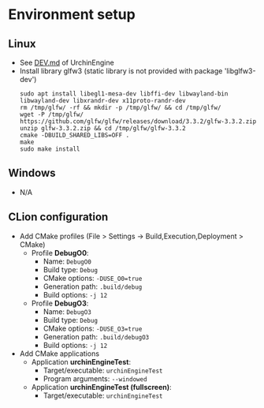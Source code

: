 # Environment setup
## Linux
* See [DEV.md](https://github.com/petitg1987/urchinEngine/blob/master/DEV.md) of UrchinEngine
* Install library glfw3 (static library is not provided with package 'libglfw3-dev')
  ```
  sudo apt install libegl1-mesa-dev libffi-dev libwayland-bin libwayland-dev libxrandr-dev x11proto-randr-dev
  rm /tmp/glfw/ -rf && mkdir -p /tmp/glfw/ && cd /tmp/glfw/
  wget -P /tmp/glfw/ https://github.com/glfw/glfw/releases/download/3.3.2/glfw-3.3.2.zip
  unzip glfw-3.3.2.zip && cd /tmp/glfw/glfw-3.3.2
  cmake -DBUILD_SHARED_LIBS=OFF .
  make
  sudo make install
  ```

## Windows
* N/A

## CLion configuration
* Add CMake profiles (File > Settings -> Build,Execution,Deployment > CMake)
  * Profile **DebugO0**:
    * Name: `DebugO0`
    * Build type: `Debug`
    * CMake options: `-DUSE_O0=true`
    * Generation path: `.build/debug`
    * Build options: `-j 12`
  * Profile **DebugO3**:
    * Name: `DebugO3`
    * Build type: `Debug`
    * CMake options: `-DUSE_O3=true`
    * Generation path: `.build/debugO3`
    * Build options: `-j 12`
* Add CMake applications
  * Application **urchinEngineTest**:
    * Target/executable: `urchinEngineTest`
    * Program arguments: `--windowed`
  * Application **urchinEngineTest (fullscreen)**:
    * Target/executable: `urchinEngineTest`
